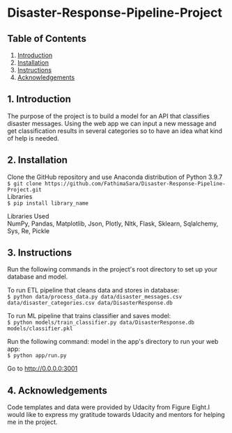 # Disaster-Response-Pipeline-Project
## Table of Contents
1. [ Introduction ](#intro)
2. [ Installation ](#installation)
3. [ Instructions ](#instructions)
4. [ Acknowledgements ](#acknowledgements)

<a name="intro"></a>
## 1. Introduction
The purpose of the project is to build a model for an API that classifies disaster messages. Using the web app we can input a new message and get classification results in several categories so to have an idea what kind of help is needed.


<a name="installation"></a>
## 2. Installation
Clone the GitHub repository and use Anaconda distribution of Python 3.9.7 <br>
```$ git clone https://github.com/FathimaSara/Disaster-Response-Pipeline-Project.git``` <br>
Libraries <br>
```$ pip install library_name```

Libraries Used <br>
NumPy, Pandas, Matplotlib, Json, Plotly, Nltk, Flask, Sklearn, Sqlalchemy, Sys, Re, Pickle

<a name="instructions"></a>
## 3. Instructions

Run the following commands in the project's root directory to set up your database and model.<br>

To run ETL pipeline that cleans data and stores in database:<br>
```$ python data/process_data.py data/disaster_messages.csv data/disaster_categories.csv data/DisasterResponse.db``` <br>

To run ML pipeline that trains classifier and saves model: <br>
```$ python models/train_classifier.py data/DisasterResponse.db models/classifier.pkl``` <br>
 
Run the following command: model in the app's directory to run your web app: <br>
```$ python app/run.py``` <br>

 Go to http://0.0.0.0:3001


<a name="acknowledgements"></a>
## 4. Acknowledgements
Code templates and data were provided by Udacity from Figure Eight.I would like to express my gratitude towards Udacity and mentors for helping me in the project.



